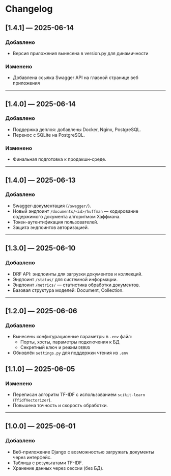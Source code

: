 # Changelog

## [1.4.1] — 2025-06-14
### Добавлено
- Версия приложения вынесена в version.py для динамичности

### Изменено
- Добавлена ссылка Swagger API на главной странице веб приложения 

---

## [1.4.0] — 2025-06-14
### Добавлено
- Поддержка деплоя: добавлены Docker, Nginx, PostgreSQL.
- Перенос с SQLite на PostgreSQL.

### Изменено
- Финальная подготовка к продакшн-среде.

---

## [1.4.0] — 2025-06-13
### Добавлено
- Swagger-документация (`/swagger/`).
- Новый эндпоинт `/documents/<id>/huffman` — кодирование содержимого документа алгоритмом Хаффмана.
- Токен-аутентификация пользователей.
- Защита эндпоинтов авторизацией.

---

## [1.3.0] — 2025-06-10
### Добавлено
- DRF API: эндпоинты для загрузки документов и коллекций.
- Эндпоинт `/status/` для системной информации.
- Эндпоинт `/metrics/` — статистика обработки документов.
- Базовая структура моделей: Document, Collection.

---

## [1.2.0] — 2025-06-06
### Добавлено
- Вынесены конфигурационные параметры в `.env` файл:
  - Порты, хосты, параметры подключения к БД
  - Секретный ключ и режим `DEBUG`
- Обновлён `settings.py` для поддержки чтения из `.env`

## [1.1.0] — 2025-06-05
### Изменено
- Переписан алгоритм TF-IDF с использованием `scikit-learn` (`TfidfVectorizer`).
- Повышена точность и скорость обработки.

---

## [1.0.0] — 2025-06-01
### Добавлено
- Веб-приложение Django с возможностью загружать документы через интерфейс.
- Таблица с результатами TF-IDF.
- Хранение данных через сессии (без БД).
